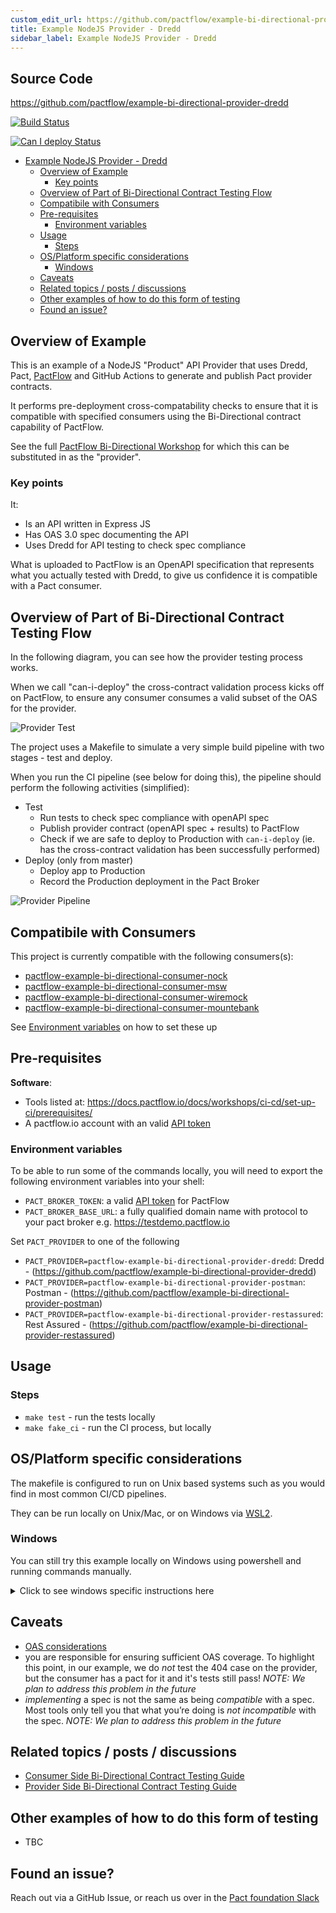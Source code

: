 ```yaml
---
custom_edit_url: https://github.com/pactflow/example-bi-directional-provider-dredd/edit/master/README.md
title: Example NodeJS Provider - Dredd
sidebar_label: Example NodeJS Provider - Dredd
---
```


<!-- This file has been synced from the pactflow/example-bi-directional-provider-dredd repository. Please do not edit it directly. The URL of the source file can be found in the custom_edit_url value above -->

## Source Code

https://github.com/pactflow/example-bi-directional-provider-dredd


<!-- Build Badge -->

[![Build Status](https://github.com/pactflow/example-bi-directional-provider-dredd/actions/workflows/build.yml/badge.svg)](https://github.com/pactflow/example-bi-directional-provider-dredd/actions)

<!-- Can I Deploy Badge -->

[![Can I deploy Status](https://testdemo.pactflow.io/pacticipants/pactflow-example-bi-directional-provider-dredd/branches/master/latest-version/can-i-deploy/to-environment/production/badge)](https://testdemo.pactflow.io/pacticipants/pactflow-example-bi-directional-provider-dredd/branches/master/latest-version/can-i-deploy/to-environment/production/badge)

- [Example NodeJS Provider - Dredd](#example-nodejs-provider---dredd)
  - [Overview of Example](#overview-of-example)
    - [Key points](#key-points)
  - [Overview of Part of Bi-Directional Contract Testing Flow](#overview-of-part-of-bi-directional-contract-testing-flow)
  - [Compatibile with Consumers](#compatibile-with-consumers)
  - [Pre-requisites](#pre-requisites)
    - [Environment variables](#environment-variables)
  - [Usage](#usage)
    - [Steps](#steps)
  - [OS/Platform specific considerations](#osplatform-specific-considerations)
    - [Windows](#windows)
  - [Caveats](#caveats)
  - [Related topics / posts / discussions](#related-topics--posts--discussions)
  - [Other examples of how to do this form of testing](#other-examples-of-how-to-do-this-form-of-testing)
  - [Found an issue?](#found-an-issue)

## Overview of Example

<!-- Provider Overview -->

This is an example of a NodeJS "Product" API Provider that uses Dredd, Pact, [PactFlow](https://pactflow.io) and GitHub Actions to generate and publish Pact provider contracts.

It performs pre-deployment cross-compatability checks to ensure that it is compatible with specified consumers using the Bi-Directional contract capability of PactFlow.

<!-- General -->

See the full [PactFlow Bi-Directional Workshop](https://docs.pactflow.io/docs/workshops/bi-directional-contract-testing) for which this can be substituted in as the "provider".

### Key points

It:

- Is an API written in Express JS
- Has OAS 3.0 spec documenting the API
- Uses Dredd for API testing to check spec compliance

What is uploaded to PactFlow is an OpenAPI specification that represents what you actually tested with Dredd, to give us confidence it is compatible with a Pact consumer.

## Overview of Part of Bi-Directional Contract Testing Flow

<!-- Provider Overview -->

In the following diagram, you can see how the provider testing process works.

When we call "can-i-deploy" the cross-contract validation process kicks off on PactFlow, to ensure any consumer consumes a valid subset of the OAS for the provider.

![Provider Test](https://raw.githubusercontent.com/pactflow/example-bi-directional-provider-dredd/master/docs/provider-scope.png)

The project uses a Makefile to simulate a very simple build pipeline with two stages - test and deploy.

When you run the CI pipeline (see below for doing this), the pipeline should perform the following activities (simplified):

- Test
  - Run tests to check spec compliance with openAPI spec
  - Publish provider contract (openAPI spec + results) to PactFlow
  - Check if we are safe to deploy to Production with `can-i-deploy` (ie. has the cross-contract validation has been successfully performed)
- Deploy (only from master)
  - Deploy app to Production
  - Record the Production deployment in the Pact Broker

![Provider Pipeline](https://raw.githubusercontent.com/pactflow/example-bi-directional-provider-dredd/master/docs/provider-pipeline.png)

## Compatibile with Consumers

<!-- Consumer Compatability -->

This project is currently compatible with the following consumers(s):

- [pactflow-example-bi-directional-consumer-nock](https://github.com/pactflow/example-bi-directional-consumer-nock)
- [pactflow-example-bi-directional-consumer-msw](https://github.com/pactflow/example-bi-directional-consumer-msw)
- [pactflow-example-bi-directional-consumer-wiremock](https://github.com/pactflow/example-bi-directional-consumer-wiremock)
- [pactflow-example-bi-directional-consumer-mountebank](https://github.com/pactflow/example-bi-directional-consumer-mountebank)
<!-- * [pactflow-example-bi-directional-consumer-dotnet](https://github.com/pactflow/example-bi-directional-consumer-dotnet) -->

See [Environment variables](#environment-variables) on how to set these up

## Pre-requisites

**Software**:

- Tools listed at: https://docs.pactflow.io/docs/workshops/ci-cd/set-up-ci/prerequisites/
- A pactflow.io account with an valid [API token](https://docs.pactflow.io/docs/getting-started/#configuring-your-api-token)

### Environment variables

To be able to run some of the commands locally, you will need to export the following environment variables into your shell:

- `PACT_BROKER_TOKEN`: a valid [API token](https://docs.pactflow.io/docs/getting-started/#configuring-your-api-token) for PactFlow
- `PACT_BROKER_BASE_URL`: a fully qualified domain name with protocol to your pact broker e.g. https://testdemo.pactflow.io

<!-- CONSUMER env vars -->

Set `PACT_PROVIDER` to one of the following

- `PACT_PROVIDER=pactflow-example-bi-directional-provider-dredd`: Dredd - (https://github.com/pactflow/example-bi-directional-provider-dredd)
- `PACT_PROVIDER=pactflow-example-bi-directional-provider-postman`: Postman - (https://github.com/pactflow/example-bi-directional-provider-postman)
- `PACT_PROVIDER=pactflow-example-bi-directional-provider-restassured`: Rest Assured - (https://github.com/pactflow/example-bi-directional-provider-restassured)

## Usage

### Steps

- `make test` - run the tests locally
- `make fake_ci` - run the CI process, but locally

## OS/Platform specific considerations

The makefile is configured to run on Unix based systems such as you would find in most common CI/CD pipelines.

They can be run locally on Unix/Mac, or on Windows via [WSL2](https://docs.microsoft.com/en-us/windows/wsl/install).

### Windows

You can still try this example locally on Windows using powershell and running commands manually.

<details>
  <summary>Click to see windows specific instructions here</summary>

These will be the same commands that are used in the makefile with a few manual tweaks.

1. Make sure you have set all of the environment variables, in powershell they can be set like so.

   ```
    $env:BRANCH="main"
   ```

1. Now that the Swagger doc is generated and verified the contract can be published to PactFlow. The easiest way to do this via windows is using our standalone tools. See [here](https://docs.pactflow.io/docs/bi-directional-contract-testing/contracts/oas#publishing-the-provider-contract--results-to-pactflow) for cross platform instructions.

1. Check can-i-deploy to see if your provider is compatible with your pact.

   ```
   docker run --rm -v <path_to_project_root>:<path_to_project_root> -e PACT_BROKER_BASE_URL -e PACT_BROKER_TOKEN pactfoundation/pact-cli  broker can-i-deploy --pacticipant pactflow-example-bi-directional-consumer-dotnet --version $env:VERSION --to-environment production  --retry-while-unknown 0 --retry-interval 10
   ```

1. Have a look at what other commands are available in the Makefile. All of them can be ran locally from Powershell by changing the windows paths to UNIX and replacing the environment variable references. Any variable referenced as `${VARIABLE}` can be changed to `$env:VARIABLE` to reference environment variables in Powershell.

</details>

## Caveats

- [OAS considerations](https://docs.pactflow.io/docs/bi-directional-contract-testing/contracts/oas#considerations)
- you are responsible for ensuring sufficient OAS coverage. To highlight this point, in our example, we do _not_ test the 404 case on the provider, but the consumer has a pact for it and it's tests still pass! _NOTE: We plan to address this problem in the future_
- _implementing_ a spec is not the same as being _compatible_ with a spec. Most tools only tell you that what you’re doing is _not incompatible_ with the spec. _NOTE: We plan to address this problem in the future_

## Related topics / posts / discussions

- [Consumer Side Bi-Directional Contract Testing Guide](https://docs.pactflow.io/docs/bi-directional-contract-testing/consumer)
- [Provider Side Bi-Directional Contract Testing Guide](https://docs.pactflow.io/docs/bi-directional-contract-testing/provider)

## Other examples of how to do this form of testing

- TBC

## Found an issue?

Reach out via a GitHub Issue, or reach us over in the [Pact foundation Slack](https://slack.pact.io)
